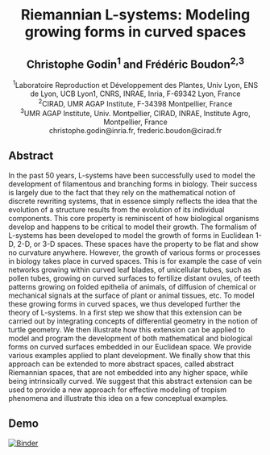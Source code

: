 <center>

# Riemannian L-systems: Modeling growing forms in curved spaces

## Christophe Godin<sup>1</sup> and Frédéric Boudon<sup>2,3</sup>
</center>


<center>
<sup>1</sup>Laboratoire Reproduction et Développement des Plantes, Univ Lyon, ENS de Lyon, UCB Lyon1, CNRS,
INRAE, Inria, F-69342 Lyon, France
</center>

<center>
<sup>2</sup>CIRAD, UMR AGAP Institute, F-34398 Montpellier, France
</center>
<center>
<sup>3</sup>UMR AGAP Institute, Univ. Montpellier, CIRAD, INRAE, Institute Agro, Montpellier, France
</center>

<center>
christophe.godin@inria.fr, frederic.boudon@cirad.fr
</center>


## Abstract

In the past 50 years, L-systems have been successfully used to model the development of filamentous and branching forms in biology. Their success is largely due to the fact that they rely on the mathematical notion of discrete rewriting systems, that in essence simply reflects the idea that the evolution of a structure results from the evolution of its individual components. This core property is reminiscent of how biological organisms develop and happens to be critical to model their growth. The formalism of L-systems has been developed to model the growth of forms in Euclidean 1-D, 2-D, or 3-D spaces. These spaces have the property to be flat and show no curvature anywhere. However, the growth of various forms or processes in biology takes place in curved spaces. This is for example the case of vein networks growing within curved leaf blades, of unicellular tubes, such as pollen tubes, growing on curved surfaces to fertilize distant ovules, of teeth patterns growing on folded epithelia of animals, of diffusion of chemical or mechanical signals at the surface of plant or animal tissues, etc. To model these growing forms in curved spaces, we thus developed further the theory of L-systems. In a first step we show that this extension can be carried out by integrating concepts of differential geometry in the notion of turtle geometry. We then illustrate how this extension can be applied to model and program the development of both mathematical and biological forms on curved surfaces embedded in our Euclidean space. We provide various examples applied to plant development. We finally show that this approach can be extended to more abstract spaces, called abstract Riemannian spaces, that are not embedded into any higher space, while being intrinsically curved. We suggest that this abstract extension can be used to provide a new approach for effective modeling of tropism phenomena and illustrate this idea on a few conceptual examples.

## Demo

[![Binder](https://mybinder.org/badge_logo.svg)](https://mybinder.org/v2/gh/fredboudon/RiemannianLsystems/paper24?labpath=notebooks%2FPaperExamples.ipynb)